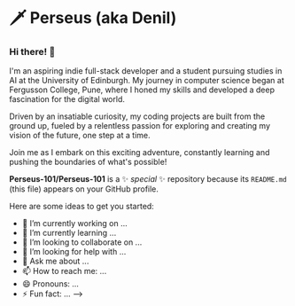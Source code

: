 # 🗡️ Perseus (aka Denil)

### Hi there! 👋

I'm an aspiring indie full-stack developer and a student pursuing studies in AI at the University of Edinburgh. My journey in computer science began at Fergusson College, Pune, where I honed my skills and developed a deep fascination for the digital world.  

Driven by an insatiable curiosity, my coding projects are built from the ground up, fueled by a relentless passion for exploring and creating my vision of the future, one step at a time.

Join me as I embark on this exciting adventure, constantly learning and pushing the boundaries of what's possible!

**Perseus-101/Perseus-101** is a ✨ _special_ ✨ repository because its `README.md` (this file) appears on your GitHub profile.

Here are some ideas to get you started:

- 🔭 I’m currently working on ...
- 🌱 I’m currently learning ...
- 👯 I’m looking to collaborate on ...
- 🤔 I’m looking for help with ...
- 💬 Ask me about ...
- 📫 How to reach me: ...
- 😄 Pronouns: ...
- ⚡ Fun fact: ...
-->
